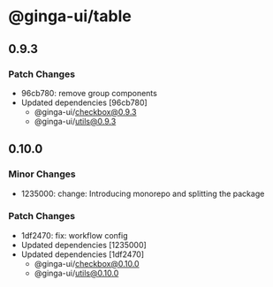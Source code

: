 # @ginga-ui/table

## 0.9.3

### Patch Changes

- 96cb780: remove group components
- Updated dependencies [96cb780]
  - @ginga-ui/checkbox@0.9.3
  - @ginga-ui/utils@0.9.3

## 0.10.0

### Minor Changes

- 1235000: change: Introducing monorepo and splitting the package

### Patch Changes

- 1df2470: fix: workflow config
- Updated dependencies [1235000]
- Updated dependencies [1df2470]
  - @ginga-ui/checkbox@0.10.0
  - @ginga-ui/utils@0.10.0

